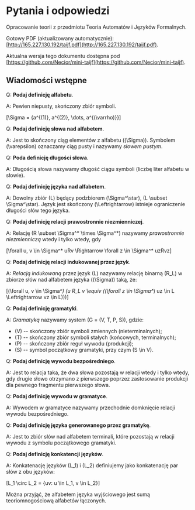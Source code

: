 # Pytania i odpowiedzi

Opracowanie teorii z przedmiotu Teoria Automatów i Języków Formalnych.

Gotowy PDF (aktualizowany automatycznie): [http://165.227.130.192/taijf.pdf](http://165.227.130.192/taijf.pdf).

Aktualna wersja tego dokumentu dostępna pod [https://github.com/Necior/mini-taijf](https://github.com/Necior/mini-taijf).

## Wiadomości wstępne

Q: **Podaj definicję alfabetu**.

A: Pewien niepusty, skończony zbiór symboli.

\[\Sigma = \{a^{(1)}, a^{(2)}, \dots, a^{(\varrho)}\}\]

Q: **Podaj definicję słowa nad alfabetem**.

A: Jest to skończony ciąg elementów z alfabetu (\(\Sigma\)). Symbolem \(\varepsilon\) oznaczamy ciąg pusty i nazywamy _słowem pustym_.

Q: **Poda definicję długości słowa**.

A: Długością słowa nazywamy długość ciągu symboli (liczbę liter alfabetu w słowie).

Q: **Podaj definicję języka nad alfabetem**.

A: Dowolny zbiór \(L\) będący podzbiorem \(\Sigma^\star\), \(L \subset \Sigma^\star\). Język jest skończony \(\Leftrightarrow\) istnieje ograniczenie długości słów tego języka.

Q: **Podaj definicję relacji prawostronnie niezmienniczej**.

A: Relację \(R \subset \Sigma^* \times \Sigma^*\) nazywamy _prawostronnie niezmienniczą_ wtedy i tylko wtedy, gdy

\[\forall u, v \in \Sigma^* uRv \Rightarrow \forall z \in \Sigma^* uzRvz\]

Q: **Podaj definicję relacji indukowanej przez język**.

A: _Relacją indukowaną_ przez język \(L\) nazywamy relację binarną \(R_L\) w zbiorze słów nad alfabetem języka (\(\Sigma\)) taką, że:

\[(\forall u, v \in \Sigma^*) (u R_L v \equiv ((\forall z \in \Sigma^*) uz \in L \Leftrightarrow vz \in L)))\]

Q: **Podaj definicję gramatyki**.

A: _Gramatyką_ nazywamy system \(G = (V, T, P, S)\), gdzie:

* \(V\) -- skończony zbiór symboli zmiennych (nieterminalnych);
* \(T\) -- skończony zbiór symboli stałych (końcowych, terminalnych);
* \(P\) -- skończony zbiór reguł wywodu (produkcji);
* \(S\) -- symbol początkowy gramatyki, przy czym \(S \in V\).

Q: **Podaj definicję wywodu bezpośredniego**.

A: Jest to relacja taka, że dwa słowa pozostają w relacji wtedy i tylko wtedy, gdy drugie słowo otrzymano z pierwszego poprzez zastosowanie produkcji dla pewnego fragmentu pierwszego słowa.

Q: **Podaj definicję wywodu w gramatyce**.

A: Wywodem w gramatyce nazywamy przechodnie domknięcie relacji wywodu bezpośredniego.

Q: **Podaj definicję języka generowanego przez gramatykę**.

A: Jest to zbiór słów nad alfabetem terminali, które pozostają w relacji wywodu z symbolu początkowego gramatyki.

Q: **Podaj definicję konkatencji języków**.

A: Konkatenację języków \(L_1\) i \(L_2\) definiujemy jako konkatenację par słów z obu języków:

\[L_1 \circ L_2 = \{uv: u \in L_1, v \in L_2\}\]

Można przyjąć, że alfabetem języka wyjściowego jest sumą teoriomnogościową alfabetów łączonych.
